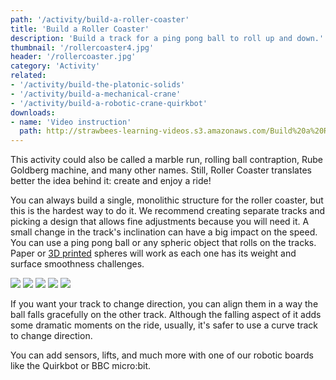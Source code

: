 ```yaml
---
path: '/activity/build-a-roller-coaster'
title: 'Build a Roller Coaster'
description: 'Build a track for a ping pong ball to roll up and down.'
thumbnail: '/rollercoaster4.jpg'
header: '/rollercoaster.jpg'
category: 'Activity'
related:
- '/activity/build-the-platonic-solids'
- '/activity/build-a-mechanical-crane'
- '/activity/build-a-robotic-crane-quirkbot'
downloads:
- name: 'Video instruction'
  path: http://strawbees-learning-videos.s3.amazonaws.com/Build%20a%20Roller%20Coaster.mp4
---
```



<section component="youtube" url="https://youtu.be/f186_3nqnSM"></section>

This activity could also be called a marble run, rolling ball contraption, Rube Goldberg machine, and many other names. Still, Roller Coaster translates better the idea behind it: create and enjoy a ride!

You can always build a single, monolithic structure for the roller coaster, but this is the hardest way to do it. We recommend creating separate tracks and picking a design that allows fine adjustments because you will need it. A small change in the track's inclination can have a big impact on the speed. You can use a ping pong ball or any spheric object that rolls on the tracks. Paper or [3D printed](https://www.thingiverse.com/thing:859499) spheres will work as each one has its weight and surface smoothness challenges.

<section component="gallery">

![](/rollercoaster.jpg)
![](/rollercoaster1.jpg)
![](/rollercoaster2.jpg)
![](/rollercoaster3.jpg)
![](/rollercoaster4.jpg)

</section>

If you want your track to change direction, you can align them in a way the ball falls gracefully on the other track. Although the falling aspect of it adds some dramatic moments on the ride, usually, it's safer to use a curve track to change direction.

<section component="youtube" url="https://youtu.be/GKJ0-leyCRo"></section>

You can add sensors, lifts, and much more with one of our robotic boards like the Quirkbot or BBC micro:bit.
